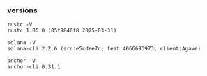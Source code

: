 ### versions 
    rustc -V
    rustc 1.86.0 (05f9846f8 2025-03-31)

    solana -V
    solana-cli 2.2.6 (src:e5cdee7c; feat:4066693973, client:Agave)

    anchor -V
    anchor-cli 0.31.1


